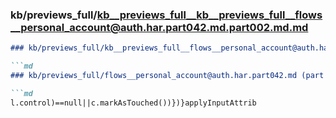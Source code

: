 ### kb/previews_full/kb__previews_full__kb__previews_full__flows__personal_account@auth.har.part042.md.part002.md.md

```md
### kb/previews_full/kb__previews_full__flows__personal_account@auth.har.part042.md.part002.md

```md
### kb/previews_full/flows__personal_account@auth.har.part042.md (part 002)

```md
l.control)==null||c.markAsTouched())})}applyInputAttrib
```

```

```

```
